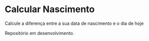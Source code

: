 # Calcular Nascimento
 Calcule a diferença entre a sua data de nascimento e o dia de hoje

Repositório em desenvolvimento.
